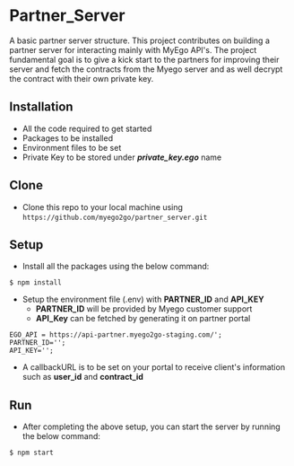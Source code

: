 # **Partner_Server**
A basic partner server structure. This project contributes on building a partner server for interacting mainly with MyEgo API's. The project fundamental goal is to give a kick start to the partners for improving their server and fetch the contracts from the Myego server and as well decrypt the contract with their own private key.

## **Installation**

* All the code required to get started
* Packages to be installed 
* Environment files to be set
* Private Key to be stored under ***private_key.ego*** name

## **Clone**

* Clone this repo to your local machine using ```https://github.com/myego2go/partner_server.git```

## **Setup**

* Install all the packages using the below command:
```
$ npm install
```
* Setup the environment file (.env) with **PARTNER_ID** and **API_KEY**
  * **PARTNER_ID** will be provided by Myego customer support
  * **API_Key** can be fetched by generating it on partner portal
```
EGO_API = https://api-partner.myego2go-staging.com/';
PARTNER_ID=''; 
API_KEY='';
```
* A callbackURL is to be set on your portal to receive client's information such as **user_id** and **contract_id**
  
## **Run**

* After completing the above setup, you can start the server by running the below command:
```
$ npm start
```





